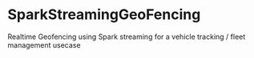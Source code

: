 # SparkStreamingGeoFencing
Realtime Geofencing using Spark streaming for a vehicle tracking / fleet management usecase

